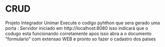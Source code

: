 # CRUD
Projeto Integrador Unimar
Execute o codigo pyhthon que sera gerado uma porta : Servidor iniciado em http://localhost:8080
isso indicará que o codugo esta funcionando corretamente
apos isso abra a o documento "formulario" com extensao WEB
e pronto so fazer o cadastro dos paises
